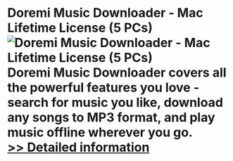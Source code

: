 # Doremi Music Downloader - Mac Lifetime License (5 PCs)<br />![Doremi Music Downloader - Mac Lifetime License (5 PCs)](https://mycommerce.akamaized.net/api/pimages/P301003091/BIG/301003091.PNG)<br />Doremi Music Downloader covers all the powerful features you love - search for music you like, download any songs to MP3 format, and play music offline wherever you go.<br />[>> Detailed information](https://secure.shareit.com/shareit/product.html?productid=301003091&affiliateid=200057808)